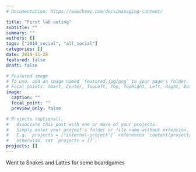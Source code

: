 ```yaml
---
# Documentation: https://wowchemy.com/docs/managing-content/

title: "First lab outing"
subtitle: ""
summary: ""
authors: []
tags: ["2019_social", "all_social"]
categories: []
date: 2019-11-28
featured: false
draft: false

# Featured image
# To use, add an image named `featured.jpg/png` to your page's folder.
# Focal points: Smart, Center, TopLeft, Top, TopRight, Left, Right, BottomLeft, Bottom, BottomRight.
image:
  caption: ""
  focal_point: ""
  preview_only: false

# Projects (optional).
#   Associate this post with one or more of your projects.
#   Simply enter your project's folder or file name without extension.
#   E.g. `projects = ["internal-project"]` references `content/project/deep-learning/index.md`.
#   Otherwise, set `projects = []`.
projects: []
---
```


Went to Snakes and Lattes for some boardgames